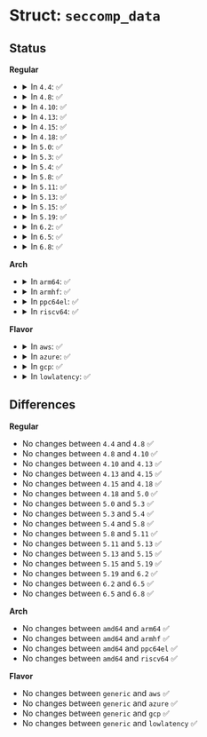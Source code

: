 # Struct: <code>seccomp_data</code>

## Status
<b>Regular</b>
<ul>
<li>
<details>
<summary>In <code>4.4</code>: ✅</summary>

```c
struct seccomp_data {
    int nr;
    __u32 arch;
    __u64 instruction_pointer;
    __u64 args[6];
};
```
</details>
</li>
<li>
<details>
<summary>In <code>4.8</code>: ✅</summary>

```c
struct seccomp_data {
    int nr;
    __u32 arch;
    __u64 instruction_pointer;
    __u64 args[6];
};
```
</details>
</li>
<li>
<details>
<summary>In <code>4.10</code>: ✅</summary>

```c
struct seccomp_data {
    int nr;
    __u32 arch;
    __u64 instruction_pointer;
    __u64 args[6];
};
```
</details>
</li>
<li>
<details>
<summary>In <code>4.13</code>: ✅</summary>

```c
struct seccomp_data {
    int nr;
    __u32 arch;
    __u64 instruction_pointer;
    __u64 args[6];
};
```
</details>
</li>
<li>
<details>
<summary>In <code>4.15</code>: ✅</summary>

```c
struct seccomp_data {
    int nr;
    __u32 arch;
    __u64 instruction_pointer;
    __u64 args[6];
};
```
</details>
</li>
<li>
<details>
<summary>In <code>4.18</code>: ✅</summary>

```c
struct seccomp_data {
    int nr;
    __u32 arch;
    __u64 instruction_pointer;
    __u64 args[6];
};
```
</details>
</li>
<li>
<details>
<summary>In <code>5.0</code>: ✅</summary>

```c
struct seccomp_data {
    int nr;
    __u32 arch;
    __u64 instruction_pointer;
    __u64 args[6];
};
```
</details>
</li>
<li>
<details>
<summary>In <code>5.3</code>: ✅</summary>

```c
struct seccomp_data {
    int nr;
    __u32 arch;
    __u64 instruction_pointer;
    __u64 args[6];
};
```
</details>
</li>
<li>
<details>
<summary>In <code>5.4</code>: ✅</summary>

```c
struct seccomp_data {
    int nr;
    __u32 arch;
    __u64 instruction_pointer;
    __u64 args[6];
};
```
</details>
</li>
<li>
<details>
<summary>In <code>5.8</code>: ✅</summary>

```c
struct seccomp_data {
    int nr;
    __u32 arch;
    __u64 instruction_pointer;
    __u64 args[6];
};
```
</details>
</li>
<li>
<details>
<summary>In <code>5.11</code>: ✅</summary>

```c
struct seccomp_data {
    int nr;
    __u32 arch;
    __u64 instruction_pointer;
    __u64 args[6];
};
```
</details>
</li>
<li>
<details>
<summary>In <code>5.13</code>: ✅</summary>

```c
struct seccomp_data {
    int nr;
    __u32 arch;
    __u64 instruction_pointer;
    __u64 args[6];
};
```
</details>
</li>
<li>
<details>
<summary>In <code>5.15</code>: ✅</summary>

```c
struct seccomp_data {
    int nr;
    __u32 arch;
    __u64 instruction_pointer;
    __u64 args[6];
};
```
</details>
</li>
<li>
<details>
<summary>In <code>5.19</code>: ✅</summary>

```c
struct seccomp_data {
    int nr;
    __u32 arch;
    __u64 instruction_pointer;
    __u64 args[6];
};
```
</details>
</li>
<li>
<details>
<summary>In <code>6.2</code>: ✅</summary>

```c
struct seccomp_data {
    int nr;
    __u32 arch;
    __u64 instruction_pointer;
    __u64 args[6];
};
```
</details>
</li>
<li>
<details>
<summary>In <code>6.5</code>: ✅</summary>

```c
struct seccomp_data {
    int nr;
    __u32 arch;
    __u64 instruction_pointer;
    __u64 args[6];
};
```
</details>
</li>
<li>
<details>
<summary>In <code>6.8</code>: ✅</summary>

```c
struct seccomp_data {
    int nr;
    __u32 arch;
    __u64 instruction_pointer;
    __u64 args[6];
};
```
</details>
</li>
</ul>
<b>Arch</b>
<ul>
<li>
<details>
<summary>In <code>arm64</code>: ✅</summary>

```c
struct seccomp_data {
    int nr;
    __u32 arch;
    __u64 instruction_pointer;
    __u64 args[6];
};
```
</details>
</li>
<li>
<details>
<summary>In <code>armhf</code>: ✅</summary>

```c
struct seccomp_data {
    int nr;
    __u32 arch;
    __u64 instruction_pointer;
    __u64 args[6];
};
```
</details>
</li>
<li>
<details>
<summary>In <code>ppc64el</code>: ✅</summary>

```c
struct seccomp_data {
    int nr;
    __u32 arch;
    __u64 instruction_pointer;
    __u64 args[6];
};
```
</details>
</li>
<li>
<details>
<summary>In <code>riscv64</code>: ✅</summary>

```c
struct seccomp_data {
    int nr;
    __u32 arch;
    __u64 instruction_pointer;
    __u64 args[6];
};
```
</details>
</li>
</ul>
<b>Flavor</b>
<ul>
<li>
<details>
<summary>In <code>aws</code>: ✅</summary>

```c
struct seccomp_data {
    int nr;
    __u32 arch;
    __u64 instruction_pointer;
    __u64 args[6];
};
```
</details>
</li>
<li>
<details>
<summary>In <code>azure</code>: ✅</summary>

```c
struct seccomp_data {
    int nr;
    __u32 arch;
    __u64 instruction_pointer;
    __u64 args[6];
};
```
</details>
</li>
<li>
<details>
<summary>In <code>gcp</code>: ✅</summary>

```c
struct seccomp_data {
    int nr;
    __u32 arch;
    __u64 instruction_pointer;
    __u64 args[6];
};
```
</details>
</li>
<li>
<details>
<summary>In <code>lowlatency</code>: ✅</summary>

```c
struct seccomp_data {
    int nr;
    __u32 arch;
    __u64 instruction_pointer;
    __u64 args[6];
};
```
</details>
</li>
</ul>

## Differences
<b>Regular</b>
<ul>
<li>
No changes between <code>4.4</code> and <code>4.8</code> ✅
</li>
<li>
No changes between <code>4.8</code> and <code>4.10</code> ✅
</li>
<li>
No changes between <code>4.10</code> and <code>4.13</code> ✅
</li>
<li>
No changes between <code>4.13</code> and <code>4.15</code> ✅
</li>
<li>
No changes between <code>4.15</code> and <code>4.18</code> ✅
</li>
<li>
No changes between <code>4.18</code> and <code>5.0</code> ✅
</li>
<li>
No changes between <code>5.0</code> and <code>5.3</code> ✅
</li>
<li>
No changes between <code>5.3</code> and <code>5.4</code> ✅
</li>
<li>
No changes between <code>5.4</code> and <code>5.8</code> ✅
</li>
<li>
No changes between <code>5.8</code> and <code>5.11</code> ✅
</li>
<li>
No changes between <code>5.11</code> and <code>5.13</code> ✅
</li>
<li>
No changes between <code>5.13</code> and <code>5.15</code> ✅
</li>
<li>
No changes between <code>5.15</code> and <code>5.19</code> ✅
</li>
<li>
No changes between <code>5.19</code> and <code>6.2</code> ✅
</li>
<li>
No changes between <code>6.2</code> and <code>6.5</code> ✅
</li>
<li>
No changes between <code>6.5</code> and <code>6.8</code> ✅
</li>
</ul>
<b>Arch</b>
<ul>
<li>
No changes between <code>amd64</code> and <code>arm64</code> ✅
</li>
<li>
No changes between <code>amd64</code> and <code>armhf</code> ✅
</li>
<li>
No changes between <code>amd64</code> and <code>ppc64el</code> ✅
</li>
<li>
No changes between <code>amd64</code> and <code>riscv64</code> ✅
</li>
</ul>
<b>Flavor</b>
<ul>
<li>
No changes between <code>generic</code> and <code>aws</code> ✅
</li>
<li>
No changes between <code>generic</code> and <code>azure</code> ✅
</li>
<li>
No changes between <code>generic</code> and <code>gcp</code> ✅
</li>
<li>
No changes between <code>generic</code> and <code>lowlatency</code> ✅
</li>
</ul>
